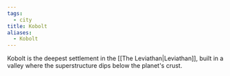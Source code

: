 ```yaml
---
tags:
  - city
title: Kobolt
aliases:
  - Kobolt
---
```


Kobolt is the deepest settlement in the [[The Leviathan|Leviathan]], built in a valley where the superstructure dips below the planet's crust.